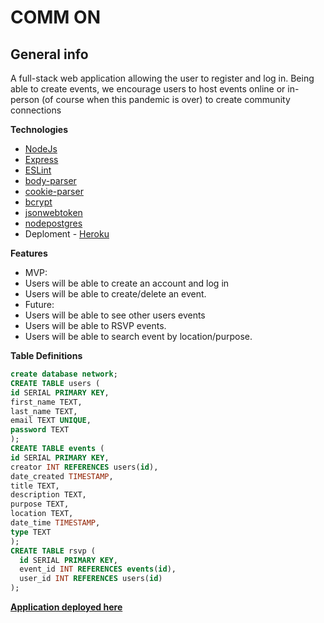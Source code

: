 # COMM ON

## General info
A full-stack web application allowing the user to register and log in. Being able to create events, we encourage users to host events online or in-person (of course when this pandemic is over)  to create community connections

**Technologies**
 - [NodeJs](https://nodejs.org/en/)
 - [Express](http://expressjs.com/)
 - [ESLint](https://github.com/eslint/eslint)
 - [body-parser](https://github.com/expressjs/body-parser)
 - [cookie-parser](https://github.com/expressjs/cookie-parser#readme)
 - [bcrypt](https://github.com/kelektiv/node.bcrypt.js#usage)
 - [jsonwebtoken](https://github.com/auth0/node-jsonwebtoken#readme)
 - [nodepostgres](https://node-postgres.com/features/pooling)
 - Deploment - [Heroku](https://devcenter.heroku.com/articles/getting-started-with-nodejs?singlepage=true)

**Features**
* MVP:
*   Users will be able to create an account and log in
*   Users will be able to create/delete an event.
* Future:
*   Users will be able to see other users events
*   Users will be able to RSVP events.
*   Users will be able to search event by location/purpose.

**Table Definitions**
```sql
create database network;
CREATE TABLE users (
id SERIAL PRIMARY KEY,
first_name TEXT,
last_name TEXT,
email TEXT UNIQUE,
password TEXT
);
CREATE TABLE events (
id SERIAL PRIMARY KEY,
creator INT REFERENCES users(id),
date_created TIMESTAMP,
title TEXT,
description TEXT,
purpose TEXT,
location TEXT,
date_time TIMESTAMP,
type TEXT
);
CREATE TABLE rsvp (
  id SERIAL PRIMARY KEY,
  event_id INT REFERENCES events(id),
  user_id INT REFERENCES users(id)
);
```

**[Application deployed here](www.google.com)**